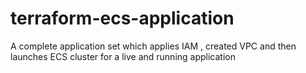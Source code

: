 # terraform-ecs-application
A complete application set which applies IAM , created VPC and then launches ECS cluster for a live and running application
